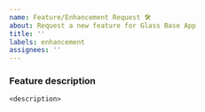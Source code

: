 ```yaml
---
name: Feature/Enhancement Request 🛠️
about: Request a new feature for Glass Base App
title: ''
labels: enhancement
assignees: ''
---
```


### Feature description

`<description>`
